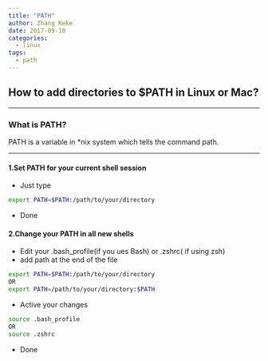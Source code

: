```yaml
---
title: "PATH"
author: Zhang Keke
date: 2017-09-10
categories:
  - linux
tags:
  - path
---
```


## How to add directories to $PATH in Linux or Mac? 
---
### What is PATH?

PATH is a variable in *nix system which tells the command path.
***
#### 1.Set PATH for your current shell session
* Just type 

```sh
export PATH=$PATH:/path/to/your/directory
```

* Done

#### 2.Change your PATH in all new shells

  *   Edit your .bash_profile(if you ues Bash) or .zshrc( if using zsh)
  *   add path at the end of the file

```sh
export PATH=$PATH:/path/to/your/directory
OR
export PATH=/path/to/your/directory:$PATH
```

*  Active your changes

```sh
source .bash_profile
OR
source .zshrc
```

*   Done